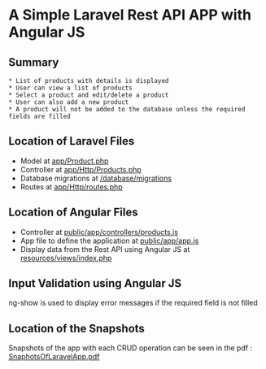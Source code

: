# A Simple Laravel Rest API APP with Angular JS

## Summary
    * List of products with details is displayed 
    * User can view a list of products
    * Select a product and edit/delete a product
    * User can also add a new product
    * A product will not be added to the database unless the required fields are filled

## Location of Laravel Files

* Model at [app/Product.php](https://github.com/sarulse/SampleCode/blob/master/app/Product.php)
* Controller at [app/Http/Products.php](https://github.com/sarulse/SampleCode/blob/master/app/Http/Products.php)
* Database migrations at [/database/migrations](https://github.com/sarulse/SampleCode/blob/master/database/migrations)
* Routes at [app/Http/routes.php](https://github.com/sarulse/SampleCode/blob/master/app/Http/Products.php) 


## Location of Angular Files

* Controller at [public/app/controllers/products.js](https://github.com/sarulse/SampleCode/blob/master/public/app/controllers/products.js) 
* App file to define the application at [public/app/app.js](https://github.com/sarulse/SampleCode/blob/master/public/app/app.js) 
* Display data from the Rest API using Angular JS at [resources/views/index.php](https://github.com/sarulse/SampleCode/blob/master/resources/view/index.php) 

## Input Validation using Angular JS

ng-show is used to display error messages if the required field is not filled 

## Location of the Snapshots

Snapshots of the app with each CRUD operation can be seen in the pdf : [SnaphotsOfLaravelApp.pdf](https://github.com/sarulse/SampleCode/blob/master/productlaravelapp/SnaphotsOfLaravelApp.pdf)


